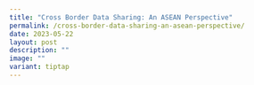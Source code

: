 ```yaml
---
title: "Cross Border Data Sharing: An ASEAN Perspective"
permalink: /cross-border-data-sharing-an-asean-perspective/
date: 2023-05-22
layout: post
description: ""
image: ""
variant: tiptap
---
```

